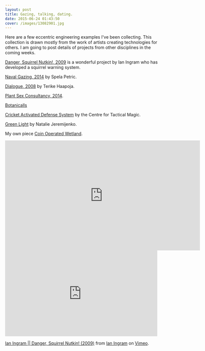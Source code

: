 ```yaml
---
layout: post
title: Gazing, talking, dating.
date: 2015-06-24 01:43:50
cover: /images/13082901.jpg
---
```



Here are a few eccentric engineering examples I've been collecting. This collection is drawn mostly from the work of artists creating technologies for others. I am going to post details of projects from other disciplines in the coming weeks.

[Danger, Squirrel Nutkin!, 2009](http://www.ingramclockworks.com/machines/2009_squirrel.html) is a wonderful project by Ian Ingram who has developed a squirrel warning system.

[Naval Gazing, 2014](http://www.spelapetric.org/portfolio/naval-gazing/#) by Spela Petric.

[Dialogue, 2008](http://www.terikehaapoja.net/dialogue/) by Terike Haapoja.

[Plant Sex Consultancy, 2014](http://psx-consultancy.com/).

[Botanicalls](http://www.botanicalls.com/)

[Cricket Activated Defense System](http://www.tacticalmagic.org/CTM/project%20pages/CADS.htm) by the Centre for Tactical Magic.

[Green Light](http://www.environmentalhealthclinic.net/greenlight) by Natalie Jeremijenko.

My own piece [Coin Operated Wetland](http://tegabrain.com/Coin-Operated-Wetland).

<iframe width="640" height="360" src="https://player.vimeo.com/video/45975282?color=ffffff&portrait=0" frameborder="0" allowfullscreen></iframe>

<iframe src="https://player.vimeo.com/video/45975282?color=ffffff&portrait=0" width="500" height="281" frameborder="0" webkitallowfullscreen mozallowfullscreen allowfullscreen></iframe> <p><a href="https://vimeo.com/45975282">Ian Ingram || Danger, Squirrel Nutkin! (2009)</a> from <a href="https://vimeo.com/ianingram">Ian Ingram</a> on <a href="https://vimeo.com">Vimeo</a>.</p>
